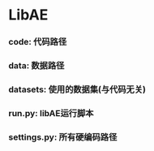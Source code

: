 # LibAE

### code: 代码路径
### data: 数据路径
### datasets: 使用的数据集(与代码无关)
### run.py: libAE运行脚本
### settings.py: 所有硬编码路径
